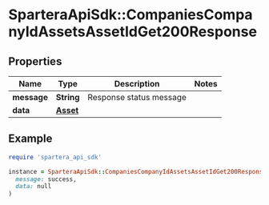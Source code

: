 # SparteraApiSdk::CompaniesCompanyIdAssetsAssetIdGet200Response

## Properties

| Name | Type | Description | Notes |
| ---- | ---- | ----------- | ----- |
| **message** | **String** | Response status message |  |
| **data** | [**Asset**](Asset.md) |  |  |

## Example

```ruby
require 'spartera_api_sdk'

instance = SparteraApiSdk::CompaniesCompanyIdAssetsAssetIdGet200Response.new(
  message: success,
  data: null
)
```

